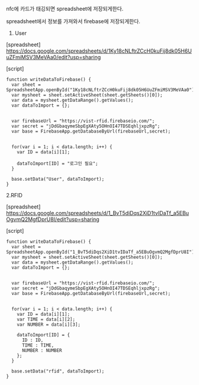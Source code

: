 nfc에 카드가 태깅되면 spreadsheet에 저장되게한다. 


spreadsheet에서 정보를 가져와서 firebase에 저장되게한다. 



1. User 


[spreadsheet]
<https://docs.google.com/spreadsheets/d/1Ky18cNLftrZCcH0kuFij8dk05H6UuZFmiMSV3MeVAa0/edit?usp=sharing>


[script]

```
function writeDataToFirebase() {
  var sheet = SpreadsheetApp.openById("1Ky18cNLftrZCcH0kuFij8dk05H6UuZFmiMSV3MeVAa0");
  var mysheet = sheet.setActiveSheet(sheet.getSheets()[0]);
  var data = mysheet.getDataRange().getValues();
  var dataToImport = {};
  
  
  var firebaseUrl = "https://vist-rfid.firebaseio.com/";
  var secret = "jDdGbaqymeSbpEgXAty5OHnOI47TDSEqhljxpzRg";
  var base = FirebaseApp.getDatabaseByUrl(firebaseUrl,secret);
  
 
  for(var i = 1; i < data.length; i++) {
    var ID = data[i][1];
    
    dataToImport[ID] = "로그인 필요";
  }
 
  base.setData("User", dataToImport);
}
```


2.RFID


[spreadsheet]
<https://docs.google.com/spreadsheets/d/1_BvT5diDqs2XiD1tvIDaTf_a5EBuOgvmQ2MgfDprU8I/edit?usp=sharing>


[script]

```
function writeDataToFirebase() {
  var sheet = SpreadsheetApp.openById("1_BvT5diDqs2XiD1tvIDaTf_a5EBuOgvmQ2MgfDprU8I");
  var mysheet = sheet.setActiveSheet(sheet.getSheets()[0]);
  var data = mysheet.getDataRange().getValues();
  var dataToImport = {};
  
  
  var firebaseUrl = "https://vist-rfid.firebaseio.com/";
  var secret = "jDdGbaqymeSbpEgXAty5OHnOI47TDSEqhljxpzRg";
  var base = FirebaseApp.getDatabaseByUrl(firebaseUrl,secret);
  
 
  for(var i = 1; i < data.length; i++) {
    var ID = data[i][1];
    var TIME = data[i][2];
    var NUMBER = data[i][3];
    
    dataToImport[ID] = {
      ID : ID,
      TIME : TIME,
      NUMBER : NUMBER
    };
  }
 
  base.setData("rfid", dataToImport);
}
```
